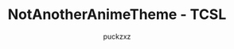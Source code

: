 ---
title: NotAnotherAnimeTheme - TCSL
author: puckzxz
github: https://github.com/puckzxz
description_markdown: >-
  The triple column variant of the easily customizable Discord theme!
download: https://github.com/puckzxz/NotAnotherAnimeTheme
demo: https://8xs4qxklp8.execute-api.us-east-2.amazonaws.com/release/gorawgit?giturl=/puckzxz/NotAnotherAnimeTheme/master/NotAnotherAnimeThemeTCSL.theme.css
support: https://discord.gg/FdZhbjY
style: dark
tags:
images:
    - name: NotAnotherAnimeTheme - TCSL Preview
      image: https://i.imgur.com/J4CHHcV.jpg
layout: product
ghcommentid: #0
---